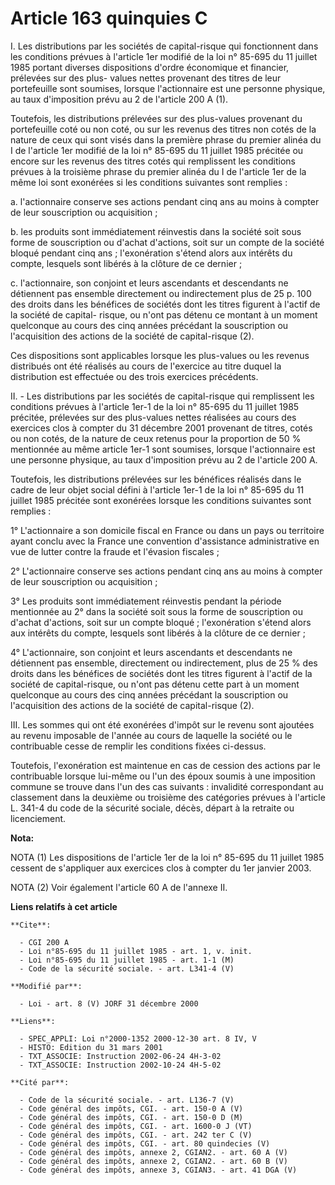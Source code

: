 # Article 163 quinquies C

I. Les distributions par les sociétés de capital-risque qui fonctionnent dans les conditions prévues à l'article 1er modifié
de la loi n° 85-695 du 11 juillet 1985 portant diverses dispositions d'ordre économique et financier, prélevées sur des plus-
values nettes provenant des titres de leur portefeuille sont soumises, lorsque l'actionnaire est une personne physique, au
taux d'imposition prévu au 2 de l'article 200 A (1).

Toutefois, les distributions prélevées sur des plus-values provenant du portefeuille coté ou non coté, ou sur les revenus des
titres non cotés de la nature de ceux qui sont visés dans la première phrase du premier alinéa du I de l'article 1er modifié
de la loi n° 85-695 du 11 juillet 1985 précitée ou encore sur les revenus des titres cotés qui remplissent les conditions
prévues à la troisième phrase du premier alinéa du I de l'article 1er de la même loi sont exonérées si les conditions
suivantes sont remplies :

a. l'actionnaire conserve ses actions pendant cinq ans au moins à compter de leur souscription ou acquisition ;

b.  les produits sont immédiatement réinvestis dans la société soit sous forme de souscription ou d'achat d'actions, soit sur
un compte de la société bloqué pendant cinq ans ; l'exonération s'étend alors aux intérêts du compte, lesquels sont libérés à
la clôture de ce dernier ;

c. l'actionnaire, son conjoint et leurs ascendants et descendants ne détiennent pas ensemble directement ou indirectement
plus de 25 p. 100 des droits dans les bénéfices de sociétés dont les titres figurent à l'actif de la société de capital-
risque, ou n'ont pas détenu ce montant à un moment quelconque au cours des cinq années précédant la souscription ou
l'acquisition des actions de la société de capital-risque (2).

Ces dispositions sont applicables lorsque les plus-values ou les revenus distribués ont été réalisés au cours de l'exercice
au titre duquel la distribution est effectuée ou des trois exercices précédents.

II. - Les distributions par les sociétés de capital-risque qui remplissent les conditions prévues à l'article 1er-1 de la loi
n° 85-695 du 11 juillet 1985 précitée, prélevées sur des plus-values nettes réalisées au cours des exercices clos à compter
du 31 décembre 2001 provenant de titres, cotés ou non cotés, de la nature de ceux retenus pour la proportion de 50 %
mentionnée au même article 1er-1 sont soumises, lorsque l'actionnaire est une personne physique, au taux d'imposition prévu
au 2 de l'article 200 A.

Toutefois, les distributions prélevées sur les bénéfices réalisés dans le cadre de leur objet social défini à l'article 1er-1
de la loi n° 85-695 du 11 juillet 1985 précitée sont exonérées lorsque les conditions suivantes sont remplies :

1° L'actionnaire a son domicile fiscal en France ou dans un pays ou territoire ayant conclu avec la France une convention
d'assistance administrative en vue de lutter contre la fraude et l'évasion fiscales ;

2° L'actionnaire conserve ses actions pendant cinq ans au moins à compter de leur souscription ou acquisition ;

3° Les produits sont immédiatement réinvestis pendant la période mentionnée au 2° dans la société soit sous la forme de
souscription ou d'achat d'actions, soit sur un compte bloqué ; l'exonération s'étend alors aux intérêts du compte, lesquels
sont libérés à la clôture de ce dernier ;

4° L'actionnaire, son conjoint et leurs ascendants et descendants ne détiennent pas ensemble, directement ou indirectement,
plus de 25 % des droits dans les bénéfices de sociétés dont les titres figurent à l'actif de la société de capital-risque, ou
n'ont pas détenu cette part à un moment quelconque au cours des cinq années précédant la souscription ou l'acquisition des
actions de la société de capital-risque (2).

III. Les sommes qui ont été exonérées d'impôt sur le revenu sont ajoutées au revenu imposable de l'année au cours de laquelle
la société ou le contribuable cesse de remplir les conditions fixées ci-dessus.

Toutefois, l'exonération est maintenue en cas de cession des actions par le contribuable lorsque lui-même ou l'un des époux
soumis à une imposition commune se trouve dans l'un des cas suivants : invalidité correspondant au classement dans la
deuxième ou troisième des catégories prévues à l'article L. 341-4 du code de la sécurité sociale, décès, départ à la retraite
ou licenciement.

**Nota:**

NOTA (1) Les dispositions de l'article 1er de la loi n° 85-695 du 11 juillet 1985 cessent de s'appliquer aux exercices clos à
compter du 1er janvier 2003.

NOTA (2) Voir également l'article 60 A de l'annexe II.

**Liens relatifs à cet article**

	**Cite**:

	  - CGI 200 A
	  - Loi n°85-695 du 11 juillet 1985 - art. 1, v. init.
	  - Loi n°85-695 du 11 juillet 1985 - art. 1-1 (M)
	  - Code de la sécurité sociale. - art. L341-4 (V)

	**Modifié par**:

	  - Loi - art. 8 (V) JORF 31 décembre 2000

	**Liens**:

	  - SPEC_APPLI: Loi n°2000-1352 2000-12-30 art. 8 IV, V
	  - HISTO: Edition du 31 mars 2001
	  - TXT_ASSOCIE: Instruction 2002-06-24 4H-3-02
	  - TXT_ASSOCIE: Instruction 2002-10-24 4H-5-02

	**Cité par**:

	  - Code de la sécurité sociale. - art. L136-7 (V)
	  - Code général des impôts, CGI. - art. 150-0 A (V)
	  - Code général des impôts, CGI. - art. 150-0 D (M)
	  - Code général des impôts, CGI. - art. 1600-0 J (VT)
	  - Code général des impôts, CGI. - art. 242 ter C (V)
	  - Code général des impôts, CGI. - art. 80 quindecies (V)
	  - Code général des impôts, annexe 2, CGIAN2. - art. 60 A (V)
	  - Code général des impôts, annexe 2, CGIAN2. - art. 60 B (V)
	  - Code général des impôts, annexe 3, CGIAN3. - art. 41 DGA (V)
